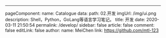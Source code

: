 ---
pageComponent:
  name: Catalogue
  data:
    path: 02.开发
    imgUrl: /img/ui.png
    description: Shell，Python，GoLang等语言学习笔记。
title: 开发
date: 2020-03-11 21:50:54
permalink: /develop/
sidebar: false
article: false
comment: false
editLink: false
author:
  name: MeiChen
  link: https://github.com/mtl-123


